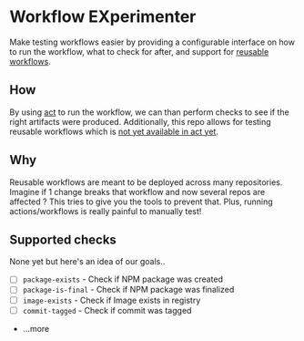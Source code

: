 # Workflow EXperimenter

Make testing workflows easier by providing a configurable interface on how to run the workflow, what to check for after, and support for [reusable workflows](https://docs.github.com/en/actions/using-workflows/reusing-workflows).

## How

By using [act](https://github.com/nektos/act) to run the workflow, we can than perform checks to see if the right artifacts were produced. Additionally, this repo allows for testing reusable workflows which is [not yet available in act yet](https://github.com/nektos/act/issues/826). 

## Why

Reusable workflows are meant to be deployed across many repositories. Imagine if 1 change breaks that workflow and now several repos are affected ? This tries to give you the tools to prevent that. Plus, running actions/workflows is really painful to manually test!

## Supported checks

None yet but here's an idea of our goals..

 - [ ] `package-exists` - Check if NPM package was created
 - [ ] `package-is-final` - Check if NPM package was finalized
 - [ ] `image-exists` - Check if Image exists in registry
 - [ ] `commit-tagged` - Check if commit was tagged
 - ...more
